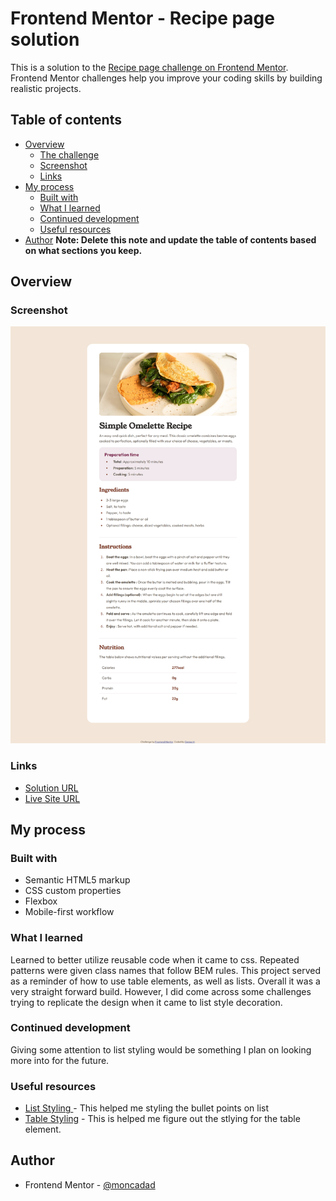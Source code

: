 # Frontend Mentor - Recipe page solution

This is a solution to the [Recipe page challenge on Frontend Mentor](https://www.frontendmentor.io/challenges/recipe-page-KiTsR8QQKm). Frontend Mentor challenges help you improve your coding skills by building realistic projects.

## Table of contents

- [Overview](#overview)
  - [The challenge](#the-challenge)
  - [Screenshot](#screenshot)
  - [Links](#links)
- [My process](#my-process)
  - [Built with](#built-with)
  - [What I learned](#what-i-learned)
  - [Continued development](#continued-development)
  - [Useful resources](#useful-resources)
- [Author](#author)
  **Note: Delete this note and update the table of contents based on what sections you keep.**

## Overview

### Screenshot

![Screenshot](./screenshot.png)

### Links

- [Solution URL](https://your-solution-url.com)
- [Live Site URL](https://creative-hummingbird-fd44bc.netlify.app/)

## My process

### Built with

- Semantic HTML5 markup
- CSS custom properties
- Flexbox
- Mobile-first workflow

### What I learned

Learned to better utilize reusable code when it came to css. Repeated patterns were given class names that follow BEM rules. This project served as a reminder of how to use table elements, as well as lists. Overall it was a very straight forward build. However, I did come across some challenges trying to replicate the design when it came to list style decoration.

### Continued development

Giving some attention to list styling would be something I plan on looking more into for the future.

### Useful resources

- [List Styling ](https://www.w3schools.com/howto/howto_css_bullet_color.asp) - This helped me styling the bullet points on list
- [Table Styling](https://stackoverflow.com/questions/20872200/giving-a-border-to-an-html-table-row-tr) - This is helped me figure out the stlying for the table element.

## Author

- Frontend Mentor - [@moncadad](https://www.frontendmentor.io/profile/moncadad)
